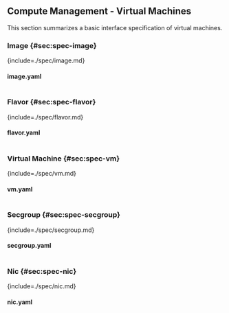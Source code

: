 ## Compute Management - Virtual Machines

This section summarizes a basic interface specification of virtual machines.


### Image {#sec:spec-image}

{include=./spec/image.md}

#### image.yaml

```{include=./spec/image.yaml}
```
### Flavor {#sec:spec-flavor}

{include=./spec/flavor.md}

#### flavor.yaml

```{include=./spec/flavor.yaml}
```

### Virtual Machine {#sec:spec-vm}

{include=./spec/vm.md}

#### vm.yaml

```{include=./spec/vm.yaml}
```

### Secgroup {#sec:spec-secgroup}

{include=./spec/secgroup.md}

#### secgroup.yaml

```{include=./spec/secgroup.yaml}
```

### Nic {#sec:spec-nic}

{include=./spec/nic.md}

#### nic.yaml

```{include=./spec/nic.yaml}
```


